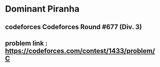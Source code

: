 # Dominant Piranha

## codeforces Codeforces Round #677 (Div. 3)

## problem link : https://codeforces.com/contest/1433/problem/C


